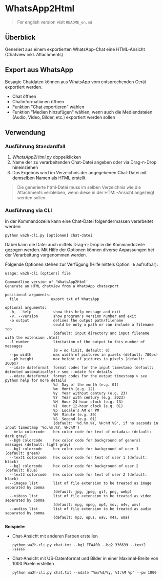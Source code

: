 # WhatsApp2Html

> For english version visit `README_en.md`

## Überblick

Generiert aus einem exportierten WhatsApp-Chat eine HTML-Ansicht (Chatview inkl. Attachments)


## Export aus WhatsApp

Besagte Chatdaten können aus WhatsApp vom entsprechenden Gerät exportiert werden.
- Chat öffnen
- Chatinformationen öffnen
- Funktion "Chat exportieren" wählen
- Funktion "Medien hinzufügen" wählen, wenn auch die Mediendateien (Audio, Video, Bilder, etc.) exportiert werden sollen


## Verwendung

### Ausführung Standardfall

1. *WhatsApp2Html.py* doppelklicken
2. Name der zu verarbeitenden Chat-Datei angeben oder via Drag-n-Drop hineinziehen
3. Das Ergebnis wird im Verzeichnis der angegebenen Chat-Datei mit demselben Namen als HTML erstellt

> Die generierte html-Datei muss im selben Verzeichnis wie die Attachments verbleiben, wenn diese in der HTML-Ansicht angezeigt werden sollen.

### Ausführung via CLI

In der Kommandozeile kann eine Chat-Datei folgendermassen verarbeitet werden:

`python wa2h-cli.py [optionen] chat-datei`

Dabei kann die Datei auch mittels Drag-n-Drop in die Kommandozeile gezogen werden. Mit Hilfe der Optionen können diverse Anpassungen bei der Verarbeitung vorgenommen werden.

Folgende Optionen stehen zur Verfügung (Hilfe mittels Option `-h` aufrufbar):

```
usage: wa2h-cli [options] file

Commandline version of 'WhatsApp2Html'
Generate an HTML chatview from a WhatsApp chatexport

positional arguments:
  file               export txt of WhatsApp

optional arguments:
  -h, --help          show this help message and exit
  -v, --version       show program's version number and exit
  -o output           defines the output path/filename
                      could be only a path or can include a filename too
                      (default: input directory and input filename with the extension .html)
  -l number           limitation of the output to this number of messages
                      (0 = no limit, default: 0)
  --pw width          max width of pictures in pixels (default: 700px)
  --ph height         max height of pictures in pixels (default: 200px)
  --idate dateformat  format codes for the input timestamp (default: detected automatically) > see --odate for details
  --odate dateformat  format codes for the output timestamp > see python help for more details
                      %d  Day of the month (e.g. 01)
                      %m  Month (e.g. 12)
                      %y  Year without century (e.g. 23)
                      %Y  Year with century (e.g. 2023)
                      %H  Hour 24-hour clock (e.g. 13)
                      %I  Hour 12-hour clock (e.g. 01)
                      %p  Locale's AM or PM
                      %M  Minute (e.g. 30)
                      %S  Second (e.g. 01)
                      (default: '%d.%m.%Y, %H:%M:%S', if no seconds in input timestamp '%d.%m.%Y, %H:%M')
  --meta colorcode    hex color code for text of metadata (default: dark gray)
  --bg0 colorcode     hex color code for background of general messages (default: light gray)
  --bg1 colorcode     hex color code for background of user 1 (default: green)
  --text1 colorcode   hex color code for text of user 1 (default: black)
  --bg2 colorcode     hex color code for background of user 2 (default: blue)
  --text2 colorcode   hex color code for text of user 2 (default: black)
  --images list       list of file extension to be treated as image separated by comma
                      (default: jpg, jpeg, gif, png, webp)
  --videos list       list of file extension to be treated as video separated by comma
                      (default: mpg, mpeg, mp4, mov, m4v, wmv)
  --audios list       list of file extension to be treated as audio separated by comma
                      (default: mp3, opus, wav, m4a, wma)
```

**Beispiele:**

- Chat-Ansicht mit anderen Farben erstellen

  `python wa2h-cli.py chat.txt --bg1 FFAA00 --bg2 336699 --text2 FFFFFF`

- Chat-Ansicht mit US-Datenformat und Bilder in einer Maximal-Breite von 1000 Pixeln erstellen

  `python wa2h-cli.py chat.txt --odate "%m/%d/%y, %I:%M %p" --pw 1000`

